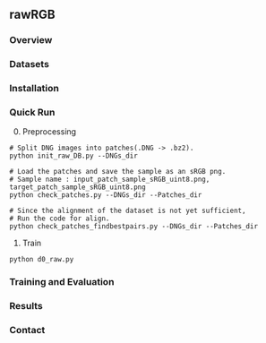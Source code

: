 rawRGB
---


### Overview

### Datasets

### Installation

### Quick Run
0. Preprocessing
```shell
# Split DNG images into patches(.DNG -> .bz2).
python init_raw_DB.py --DNGs_dir

# Load the patches and save the sample as an sRGB png.
# Sample name : input_patch_sample_sRGB_uint8.png, target_patch_sample_sRGB_uint8.png
python check_patches.py --DNGs_dir --Patches_dir

# Since the alignment of the dataset is not yet sufficient, 
# Run the code for align.
python check_patches_findbestpairs.py --DNGs_dir --Patches_dir
```

1. Train
```shell
python d0_raw.py
```

### Training and Evaluation

### Results

### Contact 



